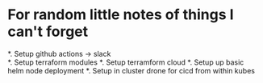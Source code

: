 # For random little notes of things I can't forget

*. Setup github actions -> slack  
*. Setup terraform modules
*. Setup terramform cloud 
*. Setup up basic helm node deployment
*. Setup in cluster drone for cicd from within kubes